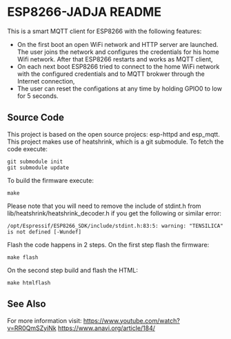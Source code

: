 ESP8266-JADJA README
======

This is a smart MQTT client for ESP8266 with the following features:
 - On the first boot an open WiFi network and HTTP server are launched. The user joins the network and 
   configures the credentials for his home Wifi network. After that ESP8266 restarts and works as MQTT client,
 - On each next boot ESP8266 tried to connect to the home WiFi network with the configured credentials and 
   to MQTT brokwer through the Internet connection,
 - The user can reset the configations at any time by holding GPIO0 to low for 5 seconds.

Source Code
------

This project is based on the open source projecs: esp-httpd and esp_mqtt. This project makes use of heatshrink, which is a git submodule. To fetch the code execute:
```
git submodule init
git submodule update
```

To build the firmware execute:
```
make
```

Please note that you will need to remove the include of stdint.h from lib/heatshrink/heatshrink_decoder.h if you get the following or similar error:
```
/opt/Espressif/ESP8266_SDK/include/stdint.h:83:5: warning: "TENSILICA" is not defined [-Wundef]
```


Flash the code happens in 2 steps. On the first step flash the firmware:
```
make flash
```

On the second step build and flash the HTML:
```
make htmlflash
```

See Also
------

For more information visit: 
https://www.youtube.com/watch?v=RR0QmSZyiNk
https://www.anavi.org/article/184/



